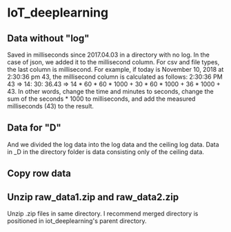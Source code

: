 # IoT_deeplearning

## Data without "log"
Saved in milliseconds since 2017.04.03 in a directory with no log. In the case of json, we added it to the millisecond column. For csv and file types, the last column is millisecond. For example, if today is November 10, 2018 at 2:30:36 pm 43, the millisecond column is calculated as follows:
2:30:36 PM 43 => 14: 30: 36.43 => 14 * 60 * 60 * 1000 + 30 * 60 * 1000 + 36 * 1000 + 43. In other words, change the time and minutes to seconds, change the sum of the seconds * 1000 to milliseconds, and add the measured milliseconds (43) to the result.

## Data for "D"
And we divided the log data into the log data and the ceiling log data.
Data in _D in the directory folder is data consisting only of the ceiling data.

## Copy row data

## Unzip raw_data1.zip and raw_data2.zip
Unzip .zip files in same directory. I recommend merged directory is positioned in iot_deeplearning's parent directory.

